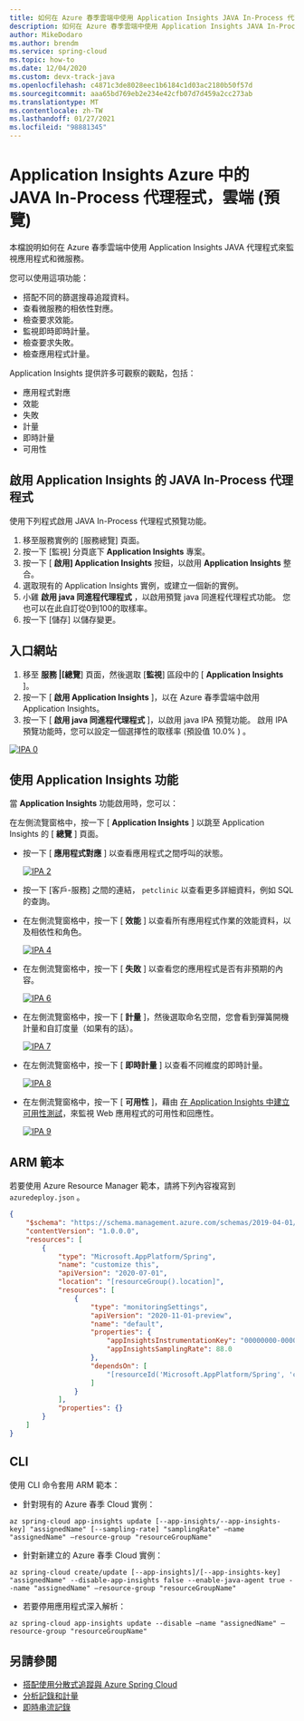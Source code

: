 ```yaml
---
title: 如何在 Azure 春季雲端中使用 Application Insights JAVA In-Process 代理程式
description: 如何在 Azure 春季雲端中使用 Application Insights JAVA In-Process 代理程式來監視應用程式和微服務。
author: MikeDodaro
ms.author: brendm
ms.service: spring-cloud
ms.topic: how-to
ms.date: 12/04/2020
ms.custom: devx-track-java
ms.openlocfilehash: c4871c3de8028eec1b6184c1d03ac2180b50f57d
ms.sourcegitcommit: aaa65bd769eb2e234e42cfb07d7d459a2cc273ab
ms.translationtype: MT
ms.contentlocale: zh-TW
ms.lasthandoff: 01/27/2021
ms.locfileid: "98881345"
---
```

# <a name="application-insights-java-in-process-agent-in-azure-spring-cloud-preview"></a>Application Insights Azure 中的 JAVA In-Process 代理程式，雲端 (預覽) 

本檔說明如何在 Azure 春季雲端中使用 Application Insights JAVA 代理程式來監視應用程式和微服務。 

您可以使用這項功能：

* 搭配不同的篩選搜尋追蹤資料。
* 查看微服務的相依性對應。
* 檢查要求效能。
* 監視即時即時計量。
* 檢查要求失敗。
* 檢查應用程式計量。

Application Insights 提供許多可觀察的觀點，包括：

* 應用程式對應
* 效能
* 失敗
* 計量
* 即時計量    
* 可用性

## <a name="enable-java-in-process-agent-for-application-insights"></a>啟用 Application Insights 的 JAVA In-Process 代理程式

使用下列程式啟用 JAVA In-Process 代理程式預覽功能。

1. 移至服務實例的 [服務總覽] 頁面。
2. 按一下 [監視] 分頁底下 **Application Insights** 專案。
3. 按一下 [ **啟用] Application Insights** 按鈕，以啟用 **Application Insights** 整合。
4. 選取現有的 Application Insights 實例，或建立一個新的實例。
5. 小雞 **啟用 java 同進程代理程式** ，以啟用預覽 java 同進程代理程式功能。 您也可以在此自訂從0到100的取樣率。
6.  按一下 [儲存] 以儲存變更。

## <a name="portal"></a>入口網站

1. 移至 **服務 |[總覽**] 頁面，然後選取 [**監視**] 區段中的 [ **Application Insights** ]。 
2. 按一下 [ **啟用 Application Insights** ]，以在 Azure 春季雲端中啟用 Application Insights。
3. 按一下 [ **啟用 java 同進程代理程式** ]，以啟用 java IPA 預覽功能。 啟用 IPA 預覽功能時，您可以設定一個選擇性的取樣率 (預設值 10.0% ) 。

  [![IPA 0](media/spring-cloud-application-insights/insights-process-agent-0.png)](media/spring-cloud-application-insights/insights-process-agent-0.png)

## <a name="using-the-application-insights-feature"></a>使用 Application Insights 功能

當 **Application Insights** 功能啟用時，您可以：

在左側流覽窗格中，按一下 [ **Application Insights** ] 以跳至 Application Insights 的 [ **總覽** ] 頁面。 

* 按一下 [ **應用程式對應** ] 以查看應用程式之間呼叫的狀態。

  [![IPA 2](media/spring-cloud-application-insights/insights-process-agent-2-map.png)](media/spring-cloud-application-insights/insights-process-agent-2-map.png)

* 按一下 [客戶-服務] 之間的連結， `petclinic` 以查看更多詳細資料，例如 SQL 的查詢。

* 在左側流覽窗格中，按一下 [ **效能** ] 以查看所有應用程式作業的效能資料，以及相依性和角色。

  [![IPA 4](media/spring-cloud-application-insights/insights-process-agent-4-performance.png)](media/spring-cloud-application-insights/insights-process-agent-4-performance.png)

* 在左側流覽窗格中，按一下 [ **失敗** ] 以查看您的應用程式是否有非預期的內容。

  [![IPA 6](media/spring-cloud-application-insights/insights-process-agent-6-failures.png)](media/spring-cloud-application-insights/insights-process-agent-6-failures.png)

* 在左側流覽窗格中，按一下 [ **計量** ]，然後選取命名空間，您會看到彈簧開機計量和自訂度量（如果有的話）。

  [![IPA 7](media/spring-cloud-application-insights/insights-process-agent-5-metrics.png)](media/spring-cloud-application-insights/insights-process-agent-5-metrics.png)

* 在左側流覽窗格中，按一下 [ **即時計量** ] 以查看不同維度的即時計量。

  [![IPA 8](media/spring-cloud-application-insights/petclinic-microservices-live-metrics.jpg)](media/spring-cloud-application-insights/petclinic-microservices-live-metrics.jpg)

* 在左側流覽窗格中，按一下 [ **可用性** ]，藉由 [在 Application Insights 中建立可用性測試](../azure-monitor/app/monitor-web-app-availability.md)，來監視 Web 應用程式的可用性和回應性。

  [![IPA 9](media/spring-cloud-application-insights/petclinic-microservices-availability.jpg)](media/spring-cloud-application-insights/petclinic-microservices-availability.jpg)

## <a name="arm-template"></a>ARM 範本
若要使用 Azure Resource Manager 範本，請將下列內容複寫到 `azuredeploy.json` 。

```json
{
    "$schema": "https://schema.management.azure.com/schemas/2019-04-01/deploymentTemplate.json#",
    "contentVersion": "1.0.0.0",
    "resources": [
        {
            "type": "Microsoft.AppPlatform/Spring",
            "name": "customize this",
            "apiVersion": "2020-07-01",
            "location": "[resourceGroup().location]",
            "resources": [
                {
                    "type": "monitoringSettings",
                    "apiVersion": "2020-11-01-preview",
                    "name": "default",
                    "properties": {
                        "appInsightsInstrumentationKey": "00000000-0000-0000-0000-000000000000",
                        "appInsightsSamplingRate": 88.0
                    },
                    "dependsOn": [
                        "[resourceId('Microsoft.AppPlatform/Spring', 'customize this')]"
                    ]
                }
            ],
            "properties": {}
        }
    ]
}
```

## <a name="cli"></a>CLI
使用 CLI 命令套用 ARM 範本：

* 針對現有的 Azure 春季 Cloud 實例：

```azurecli
az spring-cloud app-insights update [--app-insights/--app-insights-key] "assignedName" [--sampling-rate] "samplingRate" –name "assignedName" –resource-group "resourceGroupName"
```
* 針對新建立的 Azure 春季 Cloud 實例：

```azurecli
az spring-cloud create/update [--app-insights]/[--app-insights-key] "assignedName" --disable-app-insights false --enable-java-agent true --name "assignedName" –resource-group "resourceGroupName"
```
* 若要停用應用程式深入解析：

```azurecli
az spring-cloud app-insights update --disable –name "assignedName" –resource-group "resourceGroupName"

```

## <a name="see-also"></a>另請參閱
* [搭配使用分散式追蹤與 Azure Spring Cloud](spring-cloud-tutorial-distributed-tracing.md)
* [分析記錄和計量](diagnostic-services.md)
* [即時串流記錄](spring-cloud-howto-log-streaming.md)